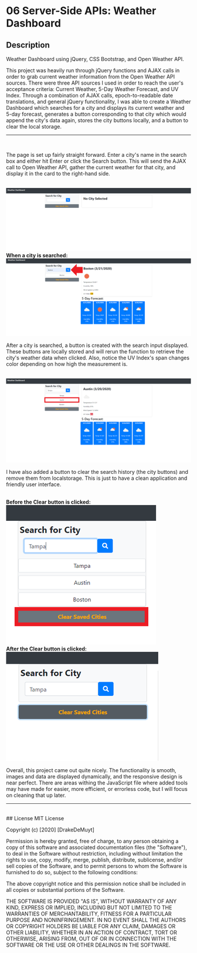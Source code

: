 # 06 Server-Side APIs: Weather Dashboard
## Description
Weather Dashboard using jQuery, CSS Bootstrap, and Open Weather API.
<br>
<p>This project was heavily run through jQuery functions and AJAX calls in order to grab current weather information from the Open Weather API sources. There were three API sources I used in order to reach the user's acceptance criteria: Current Weather, 5-Day Weather Forecast, and UV Index. Through a combination of AJAX calls, epoch-to-readable date translations, and general jQuery functionality, I was able to create a Weather Dashboard which searches for a city and displays its current weather and 5-day forecast, generates a button corresponding to that city which would append the city's data again, stores the city buttons locally, and a button to clear the local storage.</p>
<hr>
<br>
<p>The page is set up fairly straight forward. Enter a city's name in the search box and either hit Enter or click the Search button. This will send the AJAX call to Open Weather API, gather the current weather for that city, and display it in the card to the right-hand side.</p>
<br>
<img src="./Assets/wd_blank.png">
<br>
<b>When a city is searched:</b>
<img src="./Assets/wd_citysearched.png">
<br>
<p> After a city is searched, a button is created with the search input displayed. These buttons are locally stored and will rerun the function to retrieve the city's weather data when clicked. Also, notice the UV Index's span changes color depending on how high the measurement is.</p>
<br>
<img src="./Assets/wd_citybuttonselected.png">
<br>
<p>I have also added a button to clear the search history (the city buttons) and remove them from localstorage. This is just to have a clean application and friendly user interface.</p>
<br>
<b>Before the Clear button is clicked:</b>
<img src="./Assets/wd_citydiv-beforeclear.png">
<br>
<b>After the Clear button is clicked:</b>
<img src="./Assets/wd_citydiv-afterclear.png">
<br>
<p>Overall, this project came out quite nicely. The functionality is smooth, images and data are displayed dynamically, and the responsive design is near perfect. There are areas withing the JavaScript file where added tools may have made for easier, more efficient, or errorless code, but I will focus on cleaning that up later.
<hr>
<br>
## License
MIT License

Copyright (c) [2020] [DrakeDeMuyt]

Permission is hereby granted, free of charge, to any person obtaining a copy
of this software and associated documentation files (the "Software"), to deal
in the Software without restriction, including without limitation the rights
to use, copy, modify, merge, publish, distribute, sublicense, and/or sell
copies of the Software, and to permit persons to whom the Software is
furnished to do so, subject to the following conditions:

The above copyright notice and this permission notice shall be included in all
copies or substantial portions of the Software.

THE SOFTWARE IS PROVIDED "AS IS", WITHOUT WARRANTY OF ANY KIND, EXPRESS OR
IMPLIED, INCLUDING BUT NOT LIMITED TO THE WARRANTIES OF MERCHANTABILITY,
FITNESS FOR A PARTICULAR PURPOSE AND NONINFRINGEMENT. IN NO EVENT SHALL THE
AUTHORS OR COPYRIGHT HOLDERS BE LIABLE FOR ANY CLAIM, DAMAGES OR OTHER
LIABILITY, WHETHER IN AN ACTION OF CONTRACT, TORT OR OTHERWISE, ARISING FROM,
OUT OF OR IN CONNECTION WITH THE SOFTWARE OR THE USE OR OTHER DEALINGS IN THE
SOFTWARE.
